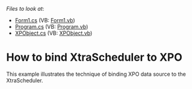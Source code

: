 <!-- default file list -->
*Files to look at*:

* [Form1.cs](./CS/XtraScheduler_XPO/Form1.cs) (VB: [Form1.vb](./VB/XtraScheduler_XPO/Form1.vb))
* [Program.cs](./CS/XtraScheduler_XPO/Program.cs) (VB: [Program.vb](./VB/XtraScheduler_XPO/Program.vb))
* [XPObject.cs](./CS/XtraScheduler_XPO/XPObject.cs) (VB: [XPObject.vb](./VB/XtraScheduler_XPO/XPObject.vb))
<!-- default file list end -->
# How to bind XtraScheduler to XPO


<p>This example illustrates the technique of binding XPO data source to the XtraScheduler.</p>

<br/>


